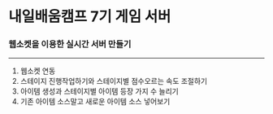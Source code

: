 # 내일배움캠프 7기 게임 서버
### 웹소켓을 이용한 실시간 서버 만들기

---

1. 웹소켓 연동 
2. 스테이지 진행작업하기와 스테이지별 점수오르는 속도 조절하기
3. 아이템 생성과 스테이지별 아이템 등장 가지 수 늘리기
4. 기존 아이템 소스말고 새로운 아이템 소스 넣어보기
